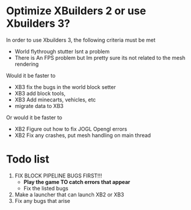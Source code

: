 # Optimize XBuilders 2 or use Xbuilders 3?
In order to use Xbuilders 3, the following criteria must be met
* World flythrough stutter Isnt a problem
* There is An FPS problem but Im pretty sure its not related to the mesh rendering

Would it be faster to

   * XB3	fix the bugs in the world block setter
   * XB3	add block tools,
   * XB3	Add minecarts, vehicles, etc
   * migrate data to XB3

Or would it be faster to

   * XB2	Figure out how to fix JOGL Opengl errors
   * XB2	Fix any crashes, put mesh handling on main thread

# Todo list
1. FIX BLOCK PIPELINE BUGS FIRST!!!
   * **Play the game TO catch errors that appear**
   * Fix the listed bugs
4. Make a launcher that can launch XB2 or XB3
5. Fix any bugs that arise